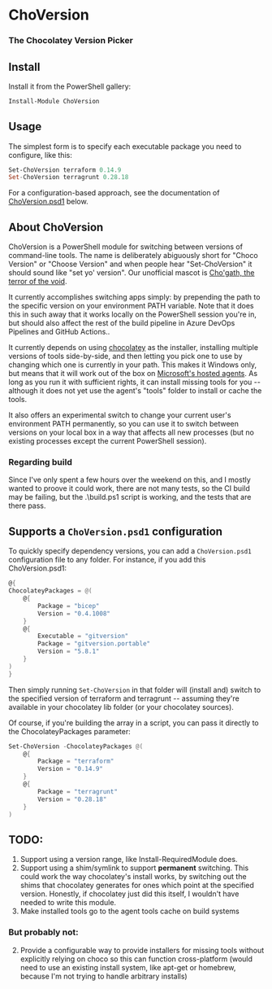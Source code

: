 # ChoVersion
### The Chocolatey Version Picker

## Install

Install it from the PowerShell gallery:

```PowerShell
Install-Module ChoVersion
```

## Usage

The simplest form is to specify each executable package you need to configure, like this:

```PowerShell
Set-ChoVersion terraform 0.14.9
Set-ChoVersion terragrunt 0.28.18
```

For a configuration-based approach, see the documentation of [ChoVersion.psd1](#supports-a-choversionpsd1-configuration) below.

## About ChoVersion

ChoVersion is a PowerShell module for switching between versions of command-line tools. The name is deliberately abiguously short for "Choco Version" or "Choose Version" and when people hear "Set-ChoVersion" it should sound like "set yo' version". Our unofficial mascot is [Cho'gath, the terror of the void](https://na.leagueoflegends.com/en-us/champions/cho-gath/).

It currently accomplishes switching apps simply: by prepending the path to the specific version on your environment PATH variable. Note that it does this in such away that it works locally on the PowerShell session you're in, but should also affect the rest of the build pipeline in Azure DevOps Pipelines and GitHub Actions..

It currently depends on using [chocolatey](https://chocolatey.org) as the installer, installing multiple versions of tools side-by-side, and then letting you pick one to use by changing which one is currently in your path. This makes it Windows only, but means that it will work out of the box on [Microsoft's hosted agents](https://github.com/actions/virtual-environments/blob/main/images/win/Windows2019-Readme.md). As long as you run it with sufficient rights, it can install missing tools for you -- although it does not yet use the agent's "tools" folder to install or cache the tools.

It also offers an experimental switch to change your current user's environment PATH permanently, so you can use it to switch between versions on your local box in a way that affects all new processes (but no existing processes except the current PowerShell session).

### Regarding build

Since I've only spent a few hours over the weekend on this, and I mostly wanted to proove it could work, there are not many tests, so the CI build may be failing, but the .\build.ps1 script is working, and the tests that are there pass.

## Supports a `ChoVersion.psd1` configuration

To quickly specify dependency versions, you can add a `ChoVersion.psd1` configuration file to any folder. For instance, if you add this ChoVersion.psd1:

```PowerShell
@{
ChocolateyPackages = @(
    @{
        Package = "bicep"
        Version = "0.4.1008"
    }
    @{
        Executable = "gitversion"
        Package = "gitversion.portable"
        Version = "5.8.1"
    }
)
}
```

Then simply running `Set-ChoVersion` in that folder will (install and) switch to the specified version of terraform and terragrunt -- assuming they're available in your chocolatey lib folder (or your chocolatey sources).

Of course, if you're building the array in a script, you can pass it directly to the ChocolateyPackages parameter:

```PowerShell
Set-ChoVersion -ChocolateyPackages @(
    @{
        Package = "terraform"
        Version = "0.14.9"
    }
    @{
        Package = "terragrunt"
        Version = "0.28.18"
    }
)
```

## TODO:

1. Support using a version range, like Install-RequiredModule does.
2. Support using a shim/symlink to support **permanent** switching. This could work the way chocolatey's install works, by switching out the shims that chocolatey generates for ones which point at the specified version. Honestly, if chocolatey just did this itself, I wouldn't have needed to write this module.
3. Make installed tools go to the agent tools cache on build systems

### But probably not:

2. Provide a configurable way to provide installers for missing tools without explicitly relying on choco so this can function cross-platform (would need to use an existing install system, like apt-get or homebrew, because I'm not trying to handle arbitrary installs)

